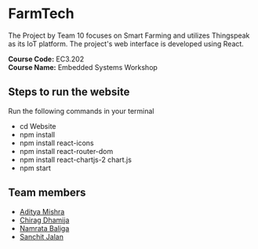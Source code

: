 # FarmTech
The Project by Team 10 focuses on Smart Farming and utilizes Thingspeak as its IoT platform. The project's web interface is developed using React. 

**Course Code:** EC3.202  
**Course Name:** Embedded Systems Workshop  

## Steps to run the website
Run the following commands in your terminal
- cd Website
- npm install
- npm install react-icons
- npm install react-router-dom
- npm install react-chartjs-2 chart.js
- npm start

## Team members
- [Aditya Mishra](https://github.com/AdityaMishraOG/)
- [Chirag Dhamija](https://github.com/chiragdhamija)
- [Namrata Baliga](https://github.com/namsB7)
- [Sanchit Jalan](https://github.com/sanchit27-jalan)

  
  
